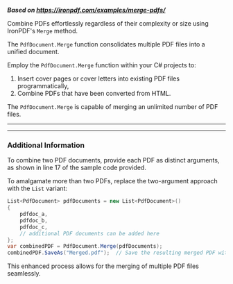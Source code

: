 ***Based on <https://ironpdf.com/examples/merge-pdfs/>***

Combine PDFs effortlessly regardless of their complexity or size using IronPDF's `Merge` method.

The `PdfDocument.Merge` function consolidates multiple PDF files into a unified document.

Employ the `PdfDocument.Merge` function within your C# projects to:

1. Insert cover pages or cover letters into existing PDF files programmatically,
2. Combine PDFs that have been converted from HTML.

The `PdfDocument.Merge` is capable of merging an unlimited number of PDF files.

* * *

* * *

### Additional Information

To combine two PDF documents, provide each PDF as distinct arguments, as shown in line 17 of the sample code provided.

To amalgamate more than two PDFs, replace the two-argument approach with the `List` variant:

```cs
List<PdfDocument> pdfDocuments = new List<PdfDocument>()
{
    pdfdoc_a,
    pdfdoc_b,
    pdfdoc_c,
    // additional PDF documents can be added here
};
var combinedPDF = PdfDocument.Merge(pdfDocuments);
combinedPDF.SaveAs("Merged.pdf");  // Save the resulting merged PDF with the filename 'Merged.pdf'
```

This enhanced process allows for the merging of multiple PDF files seamlessly.